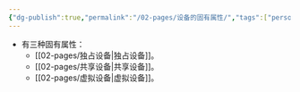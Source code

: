```yaml
---
{"dg-publish":true,"permalink":"/02-pages/设备的固有属性/","tags":["personal/blog","os"]}
---
```


- 有三种固有属性：
	- [[02-pages/独占设备\|独占设备]]。
	- [[02-pages/共享设备\|共享设备]]。
	- [[02-pages/虚拟设备\|虚拟设备]]。